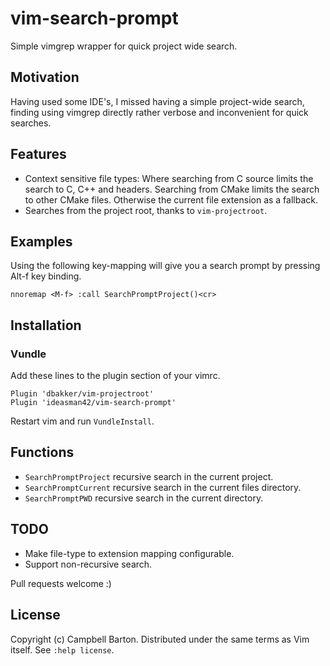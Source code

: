 # vim-search-prompt

Simple vimgrep wrapper for quick project wide search.

Motivation
----------

Having used some IDE's, I missed having a simple project-wide search,
finding using vimgrep directly rather verbose and inconvenient for quick searches.


Features
--------

  * Context sensitive file types:
    Where searching from C source limits the search to C, C++ and headers.
    Searching from CMake limits the search to other CMake files.
    Otherwise the current file extension as a fallback.
  * Searches from the project root, thanks to `vim-projectroot`.


Examples
--------

Using the following key-mapping will give you a search prompt by pressing Alt-f key binding.

    nnoremap <M-f> :call SearchPromptProject()<cr>


Installation
------------

### Vundle

Add these lines to the plugin section of your vimrc.

    Plugin 'dbakker/vim-projectroot'
    Plugin 'ideasman42/vim-search-prompt'

Restart vim and run `VundleInstall`.


Functions
---------

  * `SearchPromptProject` recursive search in the current project.
  * `SearchPromptCurrent` recursive search in the current files directory.
  * `SearchPromptPWD` recursive search in the current directory.


TODO
----

  * Make file-type to extension mapping configurable.
  * Support non-recursive search.

Pull requests welcome :)


License
-------

Copyright (c) Campbell Barton.  Distributed under the same terms as Vim itself.
See `:help license`.
